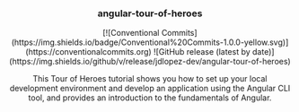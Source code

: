 <h3 align="center">angular-tour-of-heroes</h3>

<div align="center">
[![Conventional Commits](https://img.shields.io/badge/Conventional%20Commits-1.0.0-yellow.svg)](https://conventionalcommits.org)
![GitHub release (latest by date)](https://img.shields.io/github/v/release/jdlopez-dev/angular-tour-of-heroes)
</div>

<p align="center">
This Tour of Heroes tutorial shows you how to set up your local development environment and develop an application using the Angular CLI tool, and provides an introduction to the fundamentals of Angular.
</p>

